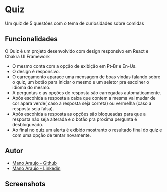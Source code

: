 
# Quiz

Um quiz de 5 questões com o tema de curiosidades sobre comidas
## Funcionalidades

O Quiz é um projeto desenvolvido com design responsivo em React e Chakra UI Framework 

- O mesmo conta com a opção de exibição em Pt-Br e En-Us.
- O design é responsivo.
- O carregamento aparace uma mensagem de boas vindas falando  sobre o quiz, um botão para iniciar o mesmo e um seletor pra escolher o idioma do mesmo.
- A perguntas e as opções de resposta são carregadas automaticamente.
- Após escohida a resposta a caixa que contem a mesma vai mudar de cor apara verde( caso a resposta seja correta) ou vermelha (caso a resposta seja falsa).
- Após escohida a resposta as opções são bloqueadas para que a resposta não seja alterada e o botão pra proxima pergunta é desbloqueado.
- Ao final no quiz um alerta é exibido mostranto o resultado final do quiz e com uma opção de tentar novamente.


## Autor

- [Mano Araujo - Github](https://github.com/Manoaraujo)
- [Mano Araujo - Linkedin](https://www.linkedin.com/in/germano-araujo/)


## Screenshots



